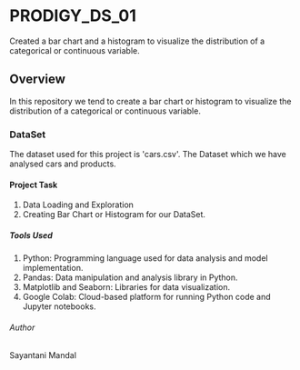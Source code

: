 # PRODIGY_DS_01
Created a bar chart and a histogram to visualize the distribution of a categorical or continuous variable.

## Overview
In this repository we tend to create a bar chart or histogram to visualize the distribution of a categorical or continuous variable.

### DataSet
The dataset used for this project is  'cars.csv'. The Dataset which we have analysed cars and products.

#### Project Task
1. Data Loading and Exploration
2. Creating Bar Chart or Histogram for our DataSet.

##### Tools Used
1. Python: Programming language used for data analysis and model implementation.
2. Pandas: Data manipulation and analysis library in Python.
3. Matplotlib and Seaborn: Libraries for data visualization.
4. Google Colab: Cloud-based platform for running Python code and Jupyter notebooks.

###### Author
Sayantani Mandal
